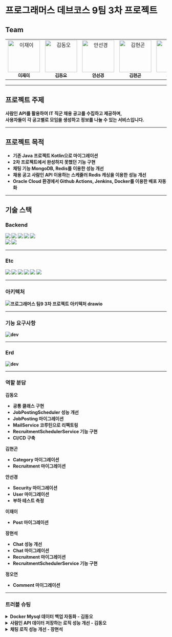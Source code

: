 # 프로그래머스 데브코스 9팀 3차 프로젝트

## Team

<table>
  <tr>
    <td align="center"><a href="https://github.com/zelly-log"><img src="https://avatars.githubusercontent.com/u/188554914?v=4" width="100px;" alt="이재이"/><br /><sub><b>이재이</b></sub></a></td>
    <td align="center"><a href="https://github.com/kdo1999"><img src="https://avatars.githubusercontent.com/u/122996064?v=4" width="100px;" alt="김동오"/><br /><sub><b>김동오</b></sub></a></td>
    <td align="center"><a href="https://github.com/sungyeong98"><img src="https://avatars.githubusercontent.com/u/149341161?v=4" width="100px;" alt="안선경"/><br /><sub><b>안선경</b></sub></a></td>
    <td align="center"><a href="https://github.com/Gonhub9"><img src="https://avatars.githubusercontent.com/u/172102165?v=4" width="100px;" alt="김현곤"/><br /><sub><b>김현곤</b></sub></a></td>
    <td align="center"><a href="https://github.com/richard3251"><img src="https://avatars.githubusercontent.com/u/77492691?v=4" width="100px;" alt="정오연"/><br /><sub><b>정오연</b></sub></a></td>
    <td align="center"><a href="https://github.com/Janghyeonsuk"><img src="https://avatars.githubusercontent.com/u/74901548?v=4" width="100px;" alt="장현석"/><br /><sub><b>장현석</b></sub></a></td>

  </tr>
</table>

--- 

## 프로젝트 주제

<b>사람인 API를 활용하여 IT 직군 채용 공고를 수집하고 제공하며, <br>사용자들이 각 공고별로 모임을 생성하고 정보를 나눌 수 있는 서비스입니다.

---

## 프로젝트 목적

- 기존 Java 프로젝트 Kotlin으로 마이그레이션
- 2차 프로젝트에서 완성하지 못했던 기능 구현
- 채팅 기능 MongoDB, Redis를 이용한 성능 개선
- 채용 공고 사람인 API 이용하는 스케줄러 Redis 캐싱을 이용한 성능 개선
- Oracle Cloud 환경에서 Github Actions, Jenkins, Docker를 이용한 배포 자동화

---

## 기술 스택

### Backend

<img src="https://img.shields.io/badge/Spring-6DB33F?style=for-the-badge&logo=Spring&logoColor=white">
<img src="https://img.shields.io/badge/security-6DB33F?style=for-the-badge&logo=spring-security&logoColor=white">
<img src="https://img.shields.io/badge/MongoDB-47A248?style=for-the-badge&logo=MongoDB&logoColor=white">
<img src="https://img.shields.io/badge/Mysql-4479A1?style=for-the-badge&logo=Mysql&logoColor=white">
<img src="https://img.shields.io/badge/REDIS-FF4438?style=for-the-badge&logo=redis&logoColor=white">
<br>
<img src="https://img.shields.io/badge/kotlin-7F52FF?style=for-the-badge&logo=kotlin&logoColor=white">
<img src="https://img.shields.io/badge/java-007396?style=for-the-badge&logo=openjdk&logoColor=white">

---

### Etc

<img src="https://img.shields.io/badge/notion-000000?style=for-the-badge&logo=notion&logoColor=white">
<img src="https://img.shields.io/badge/github-181717?style=for-the-badge&logo=github&logoColor=white">
<img src="https://img.shields.io/badge/docker-2496ED?style=for-the-badge&logo=docker&logoColor=white">
<img src="https://img.shields.io/badge/actions-2088FF?style=for-the-badge&logo=github-actions&logoColor=white">
<img src="https://img.shields.io/badge/jenkins-D24939?style=for-the-badge&logo=jenkins&logoColor=white">
<img src="https://img.shields.io/badge/discord-5865F2?style=for-the-badge&logo=discord&logoColor=white">

---

### 아키텍처

![프로그래머스 팀9 3차 프로젝트 아키텍처 drawio](https://github.com/user-attachments/assets/7ef2d567-3776-42ae-9ce1-4b8910b8bd2b)

---

### 기능 요구사항

![dev](https://github.com/user-attachments/assets/6d7c0aa1-ce50-4135-af2f-23287c87afa6)

---

### Erd

![dev](https://github.com/user-attachments/assets/cca31929-7d36-42ec-86b7-271f81697dcf)

---
### 역할 분담

김동오
- 공통 클래스 구현
- JobPostingScheduler 성능 개선
- JobPosting 마이그레이션
- MailService 코루틴으로 리팩토링
- RecruitmentSchedulerService 기능 구현
- CI/CD 구축

김현곤
- Category 마이그레이션
- Recruitment 마이그레이션

안선경
- Security 마이그레이션
- User 마이그레이션
- 부하 테스트 측정

이재이
- Post 마이그레이션

장현석
- Chat 성능 개선
- Chat 마이그레이션
- Recruitment 마이그레이션
- RecruitmentSchedulerService 기능 구현

정오연
- Comment 마이그레이션

---

### 트러블 슈팅

<details>
<summary>Docker Mysql 데이터 백업 자동화 - 김동오</summary>
<div markdown="1">

# 🛠 트러블슈팅 기록

## 1. 문제 요약

**발생 일시:** 2025/03/06

**증상: Oracle Cloud 인스턴스에 실행중인 Mysql 강제 종료 현상**

- 강제 종료도 문제지만 데이터 백업이 제대로 이루어지지 않아서 강제 종료 이후엔 DB가 다 날라가는 문제 발생

(문제가 발생한 현상을 간단히 설명)

## 2. 원인 분석

- 메모리 부족 및 최대 연결 수 설정 문제일 가능성 발견

![log](https://github.com/user-attachments/assets/b097a0fe-d2c7-48f3-bdbf-6bbf3c2d2fb0)

## 3. 해결 방법

- Mysql 컨테이너에 bash로 접속해서 my.cnf 파일에 아래 설정 추가
    - [참고 URL](https://manage.accuwebhosting.com/knowledgebase/2320/How-to-Fix-Error-Forcing-close-of-thread-310-user-andsharp039rootandsharp039-in-MySQL.html)

    ```bash
    innodb_buffer_pool_size=512M  # InnoDB 버퍼 풀 크기 설정
    max_connections=100  #
    ```

    ```bash
    # 컨테이너 터미널 접속
    docker exec -it 컨테이너명 bash
    
    # 설정 파일 출력
    cat my.cnf
    
    # 출력 결과 복사 후 위에 설정 추가해서 덮어쓰기
    echo -e "
    # For advice on how to change settings please see
    # http://dev.mysql.com/doc/refman/9.2/en/server-configuration-defaults.html
    
    [mysqld]
    innodb_buffer_pool_size=512M  # InnoDB 버퍼 풀 크기 설정
    max_connections=100  #
    # Remove leading # and set to the amount of RAM for the most important data
    # cache in MySQL. Start at 70% of total RAM for dedicated server, else 10%.
    # innodb_buffer_pool_size = 128M
    #
    # Remove leading # to turn on a very important data integrity option: logging
    # changes to the binary log between backups.
    # log_bin
    #
    # Remove leading # to set options mainly useful for reporting servers.
    # The server defaults are faster for transactions and fast SELECTs.
    # Adjust sizes as needed, experiment to find the optimal values.
    # join_buffer_size = 128M
    # sort_buffer_size = 2M
    # read_rnd_buffer_size = 2M
    
    host-cache-size=0
    skip-name-resolve
    datadir=/var/lib/mysql
    socket=/var/run/mysqld/mysqld.sock
    secure-file-priv=/var/lib/mysql-files
    user=mysql
    
    pid-file=/var/run/mysqld/mysqld.pid
    [client]
    socket=/var/run/mysqld/mysqld.sock" > my.cnf
    
    # 추가한 설정 들어갔는지 확인
    cat my.cnf
    
    exit
    
    # 컨테이너 재시작
    docker stop 컨테이너명
    docker start 컨테이너명
    ```

- DB 자동 백업 설정으로 추후 다시 발생하더라도 복구 가능하게 조치
    - 쉘 스크립트 작성

    ```bash
    vi db_backup/backup.sh
    # 1. I 눌러서 Insert mode에서 아래 내용 복사
    # 2. :wq + Enter로 저장
    ```

    ```bash
    DEV_FILE_NAME=dev_backup_`date +"%Y%m%d%H%M%S"`
    TESTDB_FILE_NAME=testdb_backup_`date +"%Y%m%d%H%M%S"`
    
    # mysql db 데이터 백업
    docker exec mysql-server mysqldump -u root -ptest1 dev > $DEV_FILE_NAME.sql;
    docker exec mysql-server mysqldump -u root -ptest1 testdb > $TESTDB_FILE_NAME.sql;
    
    # 백업 디렉토리에서 백업 파일들 중 가장 최신 3개를 제외하고 나머지 삭제
    ls -t testdb_backup_*.sql | tail -n +4 | xargs rm -ff
    ls -t dev_backup_*.sql | tail -n +4 | xargs rm -f
    ```

    - 자동 실행 설정

    ```bash
    vi /etc/crontab
    # 1. I 눌러서 Insert mode에서 아래 내용 복사
    # 2. :wq + Enter로 저장
    
    ```

    ```bash
    # 1시간마다 자동 실행
    # */60 * * * * 는 cron 표현법이고 따로 찾아보시길 바랍니다.
    # root -> 사용자
    # /var/lib/docker/volumes/mysql-data-vol/db_backup/backup.sh -> 쉘 스크립트 경로
    */60 * * * *    root    /var/lib/docker/volumes/mysql-data-vol/db_backup/backup.sh
    
    ```

## 4. 결과 및 추가 조치

- 현재까지는 서버 다운 없이 정상 가동중

## 5. 회고 및 예방 조치

- 실제 운영 서버라면 당연히 무슨 일이 일어날지 모르기 때문에 DB는 자동으로 백업 조치를 해주어야하는데 볼륨 설정만 해두고 백업을 하지 않았어서 발생했던 거 같다.

추후에는 컨테이너 띄우면서 초기 백업 작업까지 해주어야겠다.

- 최대 커넥션 수랑 InnoDB 버퍼 풀 사이즈는 정확히 어떻게 동작하는지 또 설정 값을 어느정도로 두어야 하는지는 아직 확인해보지 못해서 추후 학습해볼 예정이다.

</div>
</details>

<details>
<summary>사람인 API 데이터 저장하는 로직 성능 개선 - 김동오</summary>
<div markdown="1">

# 🛠 트러블슈팅 기록

## 1. 문제 요약

**발생 일시:** 2025-02-19

**증상:**

(문제가 발생한 현상을 간단히 설명)

## 2. 원인 분석

- 기존 플로우
    - **사람인 API 호출**→`JobPosting`엔티티 변환
    - **JobPosting 전체 저장**(**병목 발생 가능**)
    - **응답받은 Job 데이터를 Map에 저장**(`key: Job.id`,`value: Job 데이터`)
    - **저장된 JobPosting을 순회하면서 추가 처리**
        - `JobPosting.jobId`와 일치하는 Job을`Map`에서 가져옴
        - Job에서`jobCode`를 가져와`","`로 분리
        - 분리된`jobCode`를 순회
            - **`Job_Skill`테이블에서 jobCode 조회**(**병목 발생 가능**)
            - 조회된 데이터를`JobPostingJobSkillList`에 추가 후 저장 (**병목 발생 가능**)
    - **전체 데이터 처리 후 남은 데이터가 있으면 재귀 호출**
- 주요 원인
    - **쿼리 호출 횟수가 많음**
        - `JobPosting`저장 시 1회`INSERT`
        - `JobCode`조회 시 최소 1회, 최대`jobCodeArray.length`만큼 추가`SELECT`
        - `더티 체킹`으로 인한 추가`UPDATE`발생
    - **예상 쿼리 호출량 (1,100개 기준)**
    - 최소**3,300번**, jobCode가 5개씩 있는 경우**7,700번**발생 가능

## 3. 해결 방법

- 전체 저장시 JobSkill까지 초기화 후 저장 (더티체킹 발생하지 않게 수정)
- `Redis`에`JobSkill`을 저장해서 캐싱 처리
- 기존 코드
    - 기존 코드

        ```java
        @Slf4j
        @Service
        @RequiredArgsConstructor
        public class SchedulerService {
        
            private final JobSkillRepository jobSkillRepository;
            private final JobPostingRepository jobPostingRepository;
            private final ObjectMapper objectMapper;
            private final RestTemplate restTemplate;
            private final RetryTemplate retryTemplate;
        
            // URI로 조합할 OPEN API URL
            private final String API_URL = "<https://oapi.saramin.co.kr/job-search>";
        
            // URI로 조합할 apiKey
            @Value("${api.key}")
            private String apiKey;
        
            // URI로 조합할 한 페이지당 가져올데이터 수
            @Value("${api.count}")
            private Integer count;
        
            /**
             * 매일 자정(00:00)에 실행될 스케줄러 메서드입니다.
             * <p>
             * - retryTemplate.execute(context -> { ... }) -> API 요청이 실패할 경우 재시도를 수행하는 `RetryTemplate`을
             * 사용합니다. - processJobPostings (totalCount, totalJobs, pageNumber) -> API에서 채용 공고 데이터를 가져와
             * 데이터베이스에 저장하는 핵심 로직을 실행합니다.
             */
            @Scheduled(cron = "0 0 0 * * ?", zone = "Asia/Seoul")
            @Transactional
            public void savePublicData() {
                retryTemplate.execute(context -> {
                    int pageNumber = 0;
                    int totalCount = 0;
                   	int totalJobs = 1100; //1. 1,100개 기준 성능 측정
        
        			LocalDateTime start = LocalDateTime.now();
        			processJobPostings(totalCount, totalJobs, pageNumber);
        			LocalDateTime end = LocalDateTime.now();
        
                    // 시간 차이 계산
        			Duration duration = Duration.between(start, end);
        
                    // 결과값 출력
        			log.info("작업 실행 시간: {} 밀리초", duration.toMillis());
        			log.info("작업 실행 시간: {} 초", duration.getSeconds());
        
                    return null;
                });
            }
        
            /**
             * - 클래스 내에서 핵심로직이며, fetchJobPostings() 메소드를 통해 가져온 채용공고 데이터들을 저장하기위한 List<JobPosting>,
             * List<JobSkill> 로 변환하여, 저장하도록 하는 메서드이다.
             * - 오늘 가져올수있는 총 공고수(totalJobs) 보다 데이텁베이스에 저장된 공고수(totalCount) 크면 callBack 함수가 멈춘다.
             *
             * @param totalCount 현재 저장된 공고수
             * @param totalJobs  오늘 총 공고 수
             * @param pageNumber 현재 페이지 번호
             */
            public void processJobPostings(int totalCount, int totalJobs, int pageNumber) {
                Jobs jobs = fetchJobPostings(pageNumber, count);
        
                // JobPosting 클래스로 담기
                List<JobPosting> jobPostingList = jobs.getJobsDetail().getJobList().stream()
                    .map(Job::toEntity)
                    .toList();
        
                // 전체 저장
                List<JobPosting> savedJobPostingList = saveNewJobs(jobPostingList);
        
                //JSON 응답 파싱
                List<Job> jobList = jobs.getJobsDetail().getJobList();
                Map<Long, Job> jobMap = jobList.stream()
                    .collect(Collectors.toMap(job -> Long.parseLong(job.getId()), job -> job));
        
                for (JobPosting jobPosting : savedJobPostingList) {
        
                    //채용 공고랑 jobPosting이랑 일치하는 애 찾는 if문
                    // 한 페이지에 해당하는 110개의 데이터를 방금 저장한 공고들인 jobPosting과 비교하여, 손수 job-code의 code를 꺼내기 위한 작업.
                    Job findJob = jobMap.get(jobPosting.getJobId());
                    String jobCode = findJob.getPositionDto().getJobCode().getCode();
        
                    //여러개면 , 기준으로 짜르기
                    String[] jobCodeArray = jobCode.split(",");
        
                    for (String s : jobCodeArray) {
                        // db에 저장된 jobSkill, code로 조회
                        Optional<JobSkill> jobSkillOptional = jobSkillRepository.findByCode(
                            Integer.parseInt(s.trim()));
        
                        //jobSkill DB에 없다면
                        if (jobSkillOptional.isEmpty()) {
                            continue;
                        } else {
                            JobSkill jobSkill = jobSkillOptional.get();
        
                            //JobPosting에 jobskill 설정
                            //더티 체킹으로 인해 업데이트 쿼리 자동 발생
                            jobPosting.getJobPostingJobSkillList().add(
                                JobPostingJobSkill.builder()
                                    .jobPosting(jobPosting)
                                    .jobSkill(jobSkill)
                                    .build());
                        }
                    }
                }
        
                //총 가져와야되는 개수 초기화
                if (totalJobs == Integer.MAX_VALUE) {
                    totalJobs = Integer.parseInt(jobs.getJobsDetail().getTotal());
                }
        
                totalCount += jobPostingList.size();
        
                if (totalCount < totalJobs) {
                    processJobPostings(totalCount, totalJobs, ++pageNumber);
                }
            }
        
            /**
             * 지정된 페이지 번호와 가져올 데이터 개수를 기준으로 채용공고 데이터를 가져오는 메서드입니다.
             * <p>
             * - restTemplate : 주어진 URI로 채용공고 api 서버에 GET 요청을 보내, 응답 데이터를 받아오는 역할수행 - objectMapper : JSON
             * 문자열을 Jobs 객체로 변환하는 즉 역직렬화 역할수행.
             *
             * @param pageNumber 현재 페이지 번호
             * @param count      가져올 데이터 개수
             */
            private Jobs fetchJobPostings(int pageNumber, int count) {
        
                URI uri = UriComponentsBuilder.fromHttpUrl(API_URL)
                    .queryParam("access-key", apiKey)
                    //.queryParam("published", getPublishedDate())
                    .queryParam("job_mid_cd", "2")
                    .queryParam("start", pageNumber) // 현재 페이지숫자
                    .queryParam("count", count)
                    .queryParam("fields", "count")//한 번 호출시 가지고 오는 데이터 양
                    .build()
                    .encode()
                    .toUri();
        
                try {
                    String jsonResponse = restTemplate.getForObject(uri, String.class);
        
                    Jobs dataResponse = objectMapper.readValue(jsonResponse, Jobs.class);
        
                    if (dataResponse.getJobsDetail() == null || dataResponse.getJobsDetail().getJobList()
                        .isEmpty()) {
                        log.error(GlobalErrorCode.NO_DATA_RECEIVED.getMessage());
                        throw new GlobalException(GlobalErrorCode.NO_DATA_RECEIVED);
                    }
        
                    return dataResponse;
        
                } catch (JsonProcessingException e) {
                    log.error("JSON 파싱 실패", e);
                    throw new GlobalException(GlobalErrorCode.JSON_PARSING_FAILED);
                }
        
            }
        
            /**
             * scheduler가 자정에 실행되기 때문에 전날 데이터를 가져오게 만든 메서드
             */
            private String getPublishedDate() {
                // 전날데이터
                LocalDate today = LocalDate.now().minusDays(1);
                DateTimeFormatter formatter = DateTimeFormatter.ofPattern("yyyy-MM-dd");
                return today.format(formatter);
            }
        
            /**
             * JobPosting, JobSkill 데이터들을 데이터베이스에 저장하기위한 메서드
             *
             * @param newJobs 가공된 JobPosting 데이터 리스트
             */
            private List<JobPosting> saveNewJobs(List<JobPosting> newJobs) {
                try {
                    List<JobPosting> savedJobPostingList = jobPostingRepository.saveAll(newJobs);
                    log.info("총 {}개의 공고를 저장했습니다.", savedJobPostingList.size());
                    return savedJobPostingList;
                } catch (Exception e) {
                    log.error(GlobalErrorCode.DATABASE_SAVE_FAILED.getMessage(), e);
                    throw new GlobalException(GlobalErrorCode.DATABASE_SAVE_FAILED);
                }
            }
        
        }
        
        ```

- 저장 메소드 위치 수정
    - 저장 메소드 위치 수정 후 코드

        ```java
        @Slf4j
        @Service
        @RequiredArgsConstructor
        public class SchedulerService {
        
            private final JobSkillRepository jobSkillRepository;
            private final JobPostingRepository jobPostingRepository;
            private final ObjectMapper objectMapper;
            private final RestTemplate restTemplate;
            private final RetryTemplate retryTemplate;
        
            // URI로 조합할 OPEN API URL
            private final String API_URL = "https://oapi.saramin.co.kr/job-search";
        
            // URI로 조합할 apiKey
            @Value("${api.key}")
            private String apiKey;
        
            // URI로 조합할 한 페이지당 가져올데이터 수
            @Value("${api.count}")
            private Integer count;
        
            /**
             * 매일 자정(00:00)에 실행될 스케줄러 메서드입니다.
             * <p>
             * - retryTemplate.execute(context -> { ... }) -> API 요청이 실패할 경우 재시도를 수행하는 `RetryTemplate`을
             * 사용합니다. - processJobPostings (totalCount, totalJobs, pageNumber) -> API에서 채용 공고 데이터를 가져와
             * 데이터베이스에 저장하는 핵심 로직을 실행합니다.
             */
            @Scheduled(cron = "0 0 0 * * ?", zone = "Asia/Seoul")
            @Transactional
            public void savePublicData() {
                retryTemplate.execute(context -> {
                    int pageNumber = 0;
                    int totalCount = 0;
        			int totalJobs = 1100; //1. 1100개 기준 성능 측정
        
        			LocalDateTime start = LocalDateTime.now();
        			processJobPostings(totalCount, totalJobs, pageNumber);
        			LocalDateTime end = LocalDateTime.now();
        
                    // 시간 차이 계산
        			Duration duration = Duration.between(start, end);
        
                    // 결과값 출력
        			log.info("작업 실행 시간: {} 밀리초", duration.toMillis());
        			log.info("작업 실행 시간: {} 초", duration.getSeconds());
                    
                    return null;
                });
            }
        
            /**
             * - 클래스 내에서 핵심로직이며, fetchJobPostings() 메소드를 통해 가져온 채용공고 데이터들을 저장하기위한 List<JobPosting>,
             * List<JobSkill> 로 변환하여, 저장하도록 하는 메서드이다.
             * - 오늘 가져올수있는 총 공고수(totalJobs) 보다 데이텁베이스에 저장된 공고수(totalCount) 크면 callBack 함수가 멈춘다.
             *
             * @param totalCount 현재 저장된 공고수
             * @param totalJobs  오늘 총 공고 수
             * @param pageNumber 현재 페이지 번호
             */
            public void processJobPostings(int totalCount, int totalJobs, int pageNumber) {
                Jobs jobs = fetchJobPostings(pageNumber, count);
        
                // JobPosting 클래스로 담기
                List<JobPosting> jobPostingList = jobs.getJobsDetail().getJobList().stream()
                    .map(Job::toEntity)
                    .toList();
        
                //JSON 응답 파싱
                List<Job> jobList = jobs.getJobsDetail().getJobList();
                Map<Long, Job> jobMap = jobList.stream()
                    .collect(Collectors.toMap(job -> Long.parseLong(job.getId()), job -> job));
        
                for (JobPosting jobPosting : jobPostingList) {
        
                    //채용 공고랑 jobPosting이랑 일치하는 애 찾는 if문
                    // 한 페이지에 해당하는 110개의 데이터를 방금 저장한 공고들인 jobPosting과 비교하여, 손수 job-code의 code를 꺼내기 위한 작업.
                    Job findJob = jobMap.get(jobPosting.getJobId());
                    String jobCode = findJob.getPositionDto().getJobCode().getCode();
        
                    //여러개면 , 기준으로 짜르기
                    String[] jobCodeArray = jobCode.split(",");
        
                    for (String s : jobCodeArray) {
                        // db에 저장된 jobSkill, code로 조회
                        Optional<JobSkill> jobSkillOptional = jobSkillRepository.findByCode(
                            Integer.parseInt(s.trim()));
        
                        //jobSkill DB에 없다면
                        if (jobSkillOptional.isEmpty()) {
                            continue;
                        } else {
                            JobSkill jobSkill = jobSkillOptional.get();
        
                            //JobPosting에 jobskill 설정
                            jobPosting.getJobPostingJobSkillList().add(
                                JobPostingJobSkill.builder()
                                    .jobPosting(jobPosting)
                                    .jobSkill(jobSkill)
                                    .build());
                        }
                    }
                }
        
                // 전체 저장 (위치 변경)
                List<JobPosting> savedJobPostingList = saveNewJobs(jobPostingList);
        
                //총 가져와야되는 개수 초기화
                if (totalJobs == Integer.MAX_VALUE) {
                    totalJobs = Integer.parseInt(jobs.getJobsDetail().getTotal());
                }
        
                totalCount += jobPostingList.size();
        
                if (totalCount < totalJobs) {
                    processJobPostings(totalCount, totalJobs, ++pageNumber);
                }
            }
        
            /**
             * 지정된 페이지 번호와 가져올 데이터 개수를 기준으로 채용공고 데이터를 가져오는 메서드입니다.
             * <p>
             * - restTemplate : 주어진 URI로 채용공고 api 서버에 GET 요청을 보내, 응답 데이터를 받아오는 역할수행 - objectMapper : JSON
             * 문자열을 Jobs 객체로 변환하는 즉 역직렬화 역할수행.
             *
             * @param pageNumber 현재 페이지 번호
             * @param count      가져올 데이터 개수
             */
            private Jobs fetchJobPostings(int pageNumber, int count) {
        
                URI uri = UriComponentsBuilder.fromHttpUrl(API_URL)
                    .queryParam("access-key", apiKey)
                    // .queryParam("published", getPublishedDate())
                    .queryParam("job_mid_cd", "2")
                    .queryParam("start", pageNumber) // 현재 페이지숫자
                    .queryParam("count", count)
                    .queryParam("fields", "count")//한 번 호출시 가지고 오는 데이터 양
                    .build()
                    .encode()
                    .toUri();
        
                try {
                    String jsonResponse = restTemplate.getForObject(uri, String.class);
        
                    Jobs dataResponse = objectMapper.readValue(jsonResponse, Jobs.class);
        
                    if (dataResponse.getJobsDetail() == null || dataResponse.getJobsDetail().getJobList()
                        .isEmpty()) {
                        log.error(GlobalErrorCode.NO_DATA_RECEIVED.getMessage());
                        throw new GlobalException(GlobalErrorCode.NO_DATA_RECEIVED);
                    }
        
                    return dataResponse;
        
                } catch (JsonProcessingException e) {
                    log.error("JSON 파싱 실패", e);
                    throw new GlobalException(GlobalErrorCode.JSON_PARSING_FAILED);
                }
        
            }
        
            /**
             * scheduler가 자정에 실행되기 때문에 전날 데이터를 가져오게 만든 메서드
             */
            private String getPublishedDate() {
                // 전날데이터
                LocalDate today = LocalDate.now().minusDays(1);
                DateTimeFormatter formatter = DateTimeFormatter.ofPattern("yyyy-MM-dd");
                return today.format(formatter);
            }
        
            /**
             * JobPosting, JobSkill 데이터들을 데이터베이스에 저장하기위한 메서드
             *
             * @param newJobs 가공된 JobPosting 데이터 리스트
             */
            private List<JobPosting> saveNewJobs(List<JobPosting> newJobs) {
                try {
                    List<JobPosting> savedJobPostingList = jobPostingRepository.saveAll(newJobs);
                    log.info("총 {}개의 공고를 저장했습니다.", savedJobPostingList.size());
                    return savedJobPostingList;
                } catch (Exception e) {
                    log.error(GlobalErrorCode.DATABASE_SAVE_FAILED.getMessage(), e);
                    throw new GlobalException(GlobalErrorCode.DATABASE_SAVE_FAILED);
                }
            }
        }
        ```

- Redis 캐싱 도입
    - Redis 캐시 도입 후 결과 (11초)

      ![성능 개선 후 (캐시 도입).png](attachment:cb78448f-ca84-463e-91b1-67786337a2f2:성능_개선_후_(캐시_도입).png)

    - Redis 캐싱 도입 후 코드
        
        ```java
        @Slf4j
        @Service
        @RequiredArgsConstructor
        public class SchedulerService {
        
        	private final JobSkillRepository jobSkillRepository;
        	private final JobPostingRepository jobPostingRepository;
        	private final ObjectMapper objectMapper;
        	private final RestTemplate restTemplate;
        	private final RetryTemplate retryTemplate;
        	private final RedisRepository redisRepository;
        
        	// URI로 조합할 OPEN API URL
        	private final String API_URL = "https://oapi.saramin.co.kr/job-search";
        
        	// URI로 조합할 apiKey
        	@Value("${api.key}")
        	private String apiKey;
        
        	// URI로 조합할 한 페이지당 가져올데이터 수
        	@Value("${api.count}")
        	private Integer count;
        
        	/**
        	 * 매일 자정(00:00)에 실행될 스케줄러 메서드입니다.
        	 * <p>
        	 * - retryTemplate.execute(context -> { ... }) -> API 요청이 실패할 경우 재시도를 수행하는 `RetryTemplate`을
        	 * 사용합니다. - processJobPostings (totalCount, totalJobs, pageNumber) -> API에서 채용 공고 데이터를 가져와
        	 * 데이터베이스에 저장하는 핵심 로직을 실행합니다.
        	 */
        	@Scheduled(cron = "0 0 0 * * ?", zone = "Asia/Seoul")
        	@Transactional
        	public void savePublicData() {
        		retryTemplate.execute(context -> {
        			int pageNumber = 0;
        			int totalCount = 0;
        //            int totalJobs = Integer.MAX_VALUE;
        			int totalJobs = 1000; //1. 1000개 기준 성능 측정
        //            int totalJobs = 10000; //2. 10000개 기준 성능 측정
        
        			LocalDateTime start = LocalDateTime.now();
        			processJobPostings(totalCount, totalJobs, pageNumber);
        			LocalDateTime end = LocalDateTime.now();
        
                    // 시간 차이 계산
        			Duration duration = Duration.between(start, end);
        
        			// 결과값 출력
        			log.info("작업 실행 시간: {} 밀리초", duration.toMillis());
        			log.info("작업 실행 시간: {} 초", duration.getSeconds());
        
                    return null;
        
                });
            }
        
        	/**
        	 * - 클래스 내에서 핵심로직이며, fetchJobPostings() 메소드를 통해 가져온 채용공고 데이터들을 저장하기위한 List<JobPosting>,
        	 * List<JobSkill> 로 변환하여, 저장하도록 하는 메서드이다. - 오늘 가져올수있는 총 공고수(totalJobs) 보다 데이텁베이스에 저장된
        	 * 공고수(totalCount) 크면 callBack 함수가 멈춘다.
        	 *
        	 * @param totalCount 현재 저장된 공고수
        	 * @param totalJobs  오늘 총 공고 수
        	 * @param pageNumber 현재 페이지 번호
        	 */
        	public void processJobPostings(int totalCount, int totalJobs, int pageNumber) {
        		Jobs jobs = fetchJobPostings(pageNumber, count);
        
        		// JobPosting 클래스로 담기
        		List<JobPosting> jobPostingList = jobs.getJobsDetail().getJobList().stream()
        			.map(Job::toEntity)
        			.toList();
        
        		//JSON 응답 파싱
        		List<Job> jobList = jobs.getJobsDetail().getJobList();
        		Map<Long, Job> jobMap = jobList.stream()
        			.collect(Collectors.toMap(job -> Long.parseLong(job.getId()), job -> job));
        
        		for (JobPosting jobPosting : jobPostingList) {
        			// JobId로 분류된 JobMap에서 Job 꺼내기
        			Job findJob = jobMap.get(jobPosting.getJobId());
        
        			//꺼내온 Job 안에 JobCode 꺼내기
        			String jobCode = findJob.getPositionDto().getJobCode().getCode();
        
        			//여러개면 , 기준으로 짜르기
        			String[] jobCodeArray = jobCode.split(",");
        
        			for (String s : jobCodeArray) {
        				String key = JobSkillConstant.JOB_SKILL_REDIS_KEY.getKey() + s;
        
        				//Redis에서 KEY값이 있는지 없는지 조회
        				//exists
        				boolean hasKeyResult = redisRepository.hasKey(key);
        
        				//만약 있다면 Redis에서 VALUE 조회해서 jobSkill 객체 생성
        				if (hasKeyResult) {
        					//JobSkillId 가져오는 로직
        					Long jobSkillId = Long.valueOf(redisRepository.get(key).toString());
        
        					//JobSkill 생성
        					JobSkill jobSkill = JobSkill.builder()
        						.id(jobSkillId)
        						.build();
        
        					jobPosting.getJobPostingJobSkillList().add(
        						JobPostingJobSkill.builder()
        							.jobPosting(jobPosting)
        							.jobSkill(jobSkill)
        							.build());
        				}
        			}
        		}
        
        		// 전체 저장
        		List<JobPosting> savedJobPostingList = saveNewJobs(jobPostingList);
        
        		//총 가져와야되는 개수 초기화
        		if (totalJobs == Integer.MAX_VALUE) {
        			totalJobs = Integer.parseInt(jobs.getJobsDetail().getTotal());
        		}
        
        		totalCount += savedJobPostingList.size();
        
        		if (totalCount < totalJobs) {
        			processJobPostings(totalCount, totalJobs, ++pageNumber);
        		}
        	}
        
        	/**
        	 * 지정된 페이지 번호와 가져올 데이터 개수를 기준으로 채용공고 데이터를 가져오는 메서드입니다.
        	 * <p>
        	 * - restTemplate : 주어진 URI로 채용공고 api 서버에 GET 요청을 보내, 응답 데이터를 받아오는 역할수행 - objectMapper : JSON
        	 * 문자열을 Jobs 객체로 변환하는 즉 역직렬화 역할수행.
        	 *
        	 * @param pageNumber 현재 페이지 번호
        	 * @param count      가져올 데이터 개수
        	 */
        	private Jobs fetchJobPostings(int pageNumber, int count) {
        
        		URI uri = UriComponentsBuilder.fromHttpUrl(API_URL)
        			.queryParam("access-key", apiKey)
        			// .queryParam("published", getPublishedDate())
        			.queryParam("job_mid_cd", "2")
        			.queryParam("start", pageNumber) // 현재 페이지숫자
        			.queryParam("count", count)
        			.queryParam("fields", "count")//한 번 호출시 가지고 오는 데이터 양
        			.build()
        			.encode()
        			.toUri();
        
        		try {
        			String jsonResponse = restTemplate.getForObject(uri, String.class);
        
        			Jobs dataResponse = objectMapper.readValue(jsonResponse, Jobs.class);
        
        			if (dataResponse.getJobsDetail() == null || dataResponse.getJobsDetail().getJobList()
        				.isEmpty()) {
        				log.error(GlobalErrorCode.NO_DATA_RECEIVED.getMessage());
        				throw new GlobalException(GlobalErrorCode.NO_DATA_RECEIVED);
        			}
        
        			return dataResponse;
        
        		} catch (JsonProcessingException e) {
        			log.error("JSON 파싱 실패", e);
        			throw new GlobalException(GlobalErrorCode.JSON_PARSING_FAILED);
        		}
        
        	}
        
        	/**
        	 * scheduler가 자정에 실행되기 때문에 전날 데이터를 가져오게 만든 메서드
        	 */
        	private String getPublishedDate() {
        		// 전날데이터
        		LocalDate today = LocalDate.now().minusDays(1);
        		DateTimeFormatter formatter = DateTimeFormatter.ofPattern("yyyy-MM-dd");
        		return today.format(formatter);
        	}
        
        	/**
        	 * JobPosting, JobSkill 데이터들을 데이터베이스에 저장하기위한 메서드
        	 *
        	 * @param newJobs 가공된 JobPosting 데이터 리스트
        	 */
        	private List<JobPosting> saveNewJobs(List<JobPosting> newJobs) {
        		try {
        			List<JobPosting> savedJobPostingList = jobPostingRepository.saveAll(newJobs);
        			log.info("총 {}개의 공고를 저장했습니다.", savedJobPostingList.size());
        			return savedJobPostingList;
        		} catch (Exception e) {
        			log.error(GlobalErrorCode.DATABASE_SAVE_FAILED.getMessage(), e);
        			throw new GlobalException(GlobalErrorCode.DATABASE_SAVE_FAILED);
        		}
        	}
        }
        ```

## 4. 결과 및 추가 조치

**총 개선 후 87% 성능 개선**

- 기존 코드 호출 결과 (87초)

![성능 개선 전](https://github.com/user-attachments/assets/cebe984e-560b-4d86-bfad-ecea4fb31d99)

- 저장 메소드 위치 수정 후 결과 (80초)

![저장 메소드 변경 후](https://github.com/user-attachments/assets/41749753-30d1-4f37-8dad-3b61e8997c8b)

- Redis 캐시 도입 후 결과 (11초)
  ![성능 개선 후 (캐시 도입)](https://github.com/user-attachments/assets/973a9e01-62fa-4974-88ce-7a60556a939c)

## 5. 회고 및 예방 조치

- 자주 조회가 일어나는 부분은 캐싱 도입을 고민해보자
    - 메모리를 사용하기 때문에 데이터 양과 데이터 정합성도 충분히 고려 후 적용 할 것
    - 현재의 상황은 JobSkill이 260개 밖에 없고 업데이트 될 일이 거의 없기에 도입하기 적합하다고 판단
- 메소드 위치에 따라 쿼리 발생하는 횟수가 늘어나는 경우가 생길수도 있으니 테스트하면서 쿼리 발생 양을 체크해볼 것

</div>
</details>

<details>
<summary>채팅 로직 성능 개선 - 장현석</summary>
<div markdown="1">

# 🛠 트러블슈팅 기록

## 1. 문제 요약

**발생 일시:** 2025-02-28

**증상:**

## 2. 원인 분석

- **기존 플로우**
    - 게시글 ID별 채팅방 기능 구현 (모집 완료된 게시글 기준)
    - 채팅 메시지를 Stomp(WebSocket) 기반으로 전송하여 MySQL에 저장
    - 채팅 내역을 MySQL에서 직접 조회해서 전체 메세지를 조회 필요
- **주요 원인**
    - MySQL이 실시간 메시지 저장 및 조회에 최적화되지 않음
    - STOMP를 통해 서버 간 WebSocket 세션을 유지해야 하는 부담 증가
    - 채팅 메시지 조회 시 MySQL에서 직접 조회하여 속도 저하

## 3. 해결 방법

- **기존 Stomp + MySQL 구조에서 Redis Pub/Sub + MongoDB로 변경**
    - **메시지 저장 방식 변경**: MySQL 대신 MongoDB에 저장
        - **MongoDB 인덱싱 활용**: 채팅 내역 조회 시 빠른 검색을 위한 인덱스 추가(postId + id)
    - **Redis Pub/Sub 도입**: STOMP에서 직접 메시지를 처리하는 방식에서 Redis를 통해 메시지를 Publish & Subscribe 하여 서버 간 세션 공유 문제 해결
    - **조회 성능 개선**: 최근 채팅 메시지는 Redis에서 캐싱하여 빠르게 조회
        - 만약 캐싱에서 과거 메세지들이 유실됐을 경우 캐시에서 가장 과거의 메세지를 기반으로 이전의 유실된 메세지를 mongo DB에서 조회후 캐싱에 추가후 조회
        - 채팅방별 활성도에 다라 캐싱 TTL 시간 동적으로 설정

## 4. 결과 및 추가 조치

**총 개선 후 성능 63% 향상**

- **기존 코드 호출 결과 (82ms)**
- **Redis 캐시 도입 후 결과 (30ms)**
    
    ![image.png](attachment:c6c650cf-8fa3-4fd2-8f96-8c009becb46b:image.png)
    
    ![image.png](attachment:d730344d-a13d-4b0d-947e-0c11263600ec:image.png)
    

## 5. 회고 및 예방 조치

- **실시간 처리가 필요한 경우 RDBMS보다 NoSQL을 적극 고려**
    - 채팅처럼 대량의 메시지를 빠르게 처리해야 하는 경우 MongoDB가 적합
    - MySQL을 사용할 경우 인덱스 튜닝 및 분산 처리 고려 필요
    - 추후 샤딩을 통해서 확장 가능
    - Capped Collection을 활용해서 과거 메세지 삭제 적용
- **자주 조회가 일어나는 데이터는 Redis 캐싱을 적극 활용**
    - 메모리를 사용하기 때문에 데이터 크기와 정합성을 충분히 고려한 후 적용
    - 현재의 상황에서는 채팅 메시지 중 최근 200개 메시지만 캐싱하는 방식이 적절하다고 판단
- **쿼리 발생 패턴 및 서버 부하 체크**
    - 메소드 위치 및 호출 로직 변경에 따라 불필요한 DB 쿼리 발생 여부 모니터링
    - Redis 및 MongoDB에 대한 성능 테스트를 주기적으로 실시하여 최적화 진행 예정

# 🛠 트러블슈팅 기록

## 1. 문제 요약

**발생 일시:** 2025-02-28

**증상:**

- 다수의 사용자가 동시 접속할 경우 WebSocket 메시지 처리 지연 발생
- 채팅 메시지 조회 시 속도 저하 및 서버 부하 증가

## 2. 원인 분석

- **기존 플로우**
    - 게시글 ID별 채팅방 기능 구현 (모집 완료된 게시글 기준)
    - 채팅 메시지를 STOMP(WebSocket) 기반으로 전송하여 MySQL에 저장
    - 채팅 내역을 MySQL에서 직접 조회하여 전체 메시지를 조회
- **주요 원인**
    - STOMP를 통해 서버 간 WebSocket 세션을 유지해야 하는 부담 증가
    - 다량의 메시지 조회 시 MySQL에서 직접 조회하여 속도 저하
    - 다중 사용자 접속 시 동시 요청 처리로 인해 데이터베이스 부하 증가

## 3. 해결 방법

- **기존 Stomp + MySQL 구조에서 Redis Pub/Sub + MongoDB로 변경**
    - **메시지 저장 방식 변경**: MySQL 대신 MongoDB에 저장하여 조회 속도 개선
        - **MongoDB 인덱싱 활용**: 채팅 내역 조회 시 빠른 검색을 위한 인덱스 추가 (`postId + id`)
    - **Redis Pub/Sub 도입**: STOMP에서 직접 메시지를 처리하는 방식에서 Redis를 통해 메시지를 Publish & Subscribe 하여 서버 간 세션 공유 문제 해결
    - **조회 성능 개선**:
        - 최근 채팅 메시지는 Redis에서 캐싱하여 빠르게 조회
        - 캐싱에서 과거 메시지가 유실된 경우 **캐시의 가장 오래된 메시지를 기준으로 MongoDB에서 이전 데이터를 조회 후 캐싱에 추가한 뒤 조회 수행**
        - 채팅방별 활성도에 따라 **캐싱 TTL 시간 동적 조정**

## 4. 결과 및 추가 조치

**총 개선 후 성능 63% 향상**

- **기존 코드 호출 결과 (82ms)**
    
    ![image.png](attachment:c6c650cf-8fa3-4fd2-8f96-8c009becb46b:image.png)
    
- **Redis 캐시 도입 후 결과 (30ms)**
    
    ![image.png](attachment:d730344d-a13d-4b0d-947e-0c11263600ec:image.png)
    

## 5. 회고 및 예방 조치

- **실시간 처리가 필요한 경우 RDBMS보다 NoSQL을 적극 고려**
    - 채팅처럼 대량의 메시지를 빠르게 처리해야 하는 경우 MongoDB가 적합
    - MySQL을 사용할 경우 **인덱스 튜닝 및 분산 처리 고려 필요**
    - **추후 샤딩 적용을 통해 확장 가능**
    - **Capped Collection을 활용하여 일정 메시지 개수 이상이 되면 자동 삭제 적용**
- **자주 조회가 일어나는 데이터는 Redis 캐싱을 적극 활용**
    - **메모리를 효율적으로 사용하기 위해 캐싱 데이터 크기 및 정합성 검토 후 적용**
    - 현재의 상황에서는 채팅 메시지 중 **최근 200개 메시지만 캐싱하는 방식이 적절**하다고 판단
    - **Redis의 Expire를 통해 비활성 채팅방의 캐싱 데이터(1일 동안 비활성화)를 자동 제거**
- **쿼리 발생 패턴 및 서버 부하 체크**
    - **메소드 위치 및 호출 로직 변경에 따라 불필요한 DB 쿼리 발생 여부 모니터링**
    - **대량 메시지 처리 시 부하 발생 여부를 점검하여 필요 시 Redis Streams 도입 고려**

</div>
</details>
